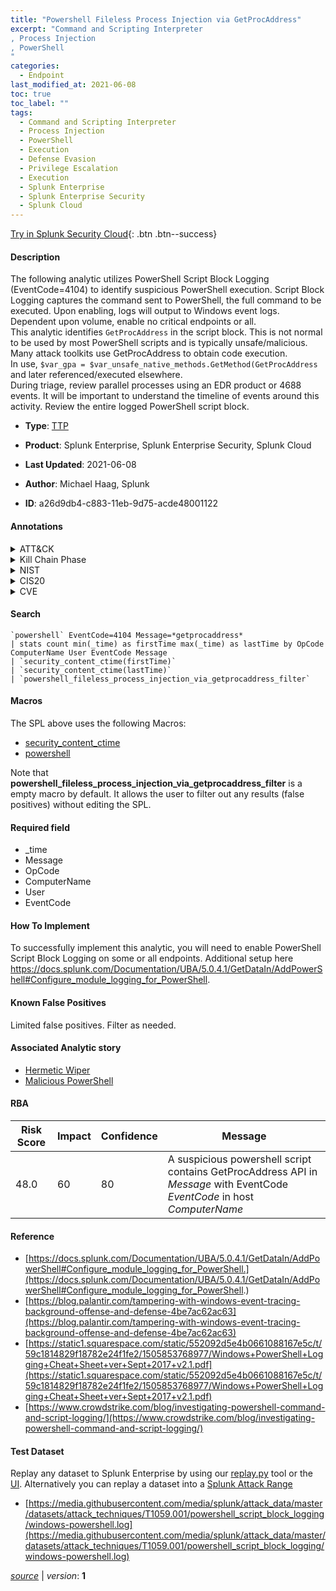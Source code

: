 ```yaml
---
title: "Powershell Fileless Process Injection via GetProcAddress"
excerpt: "Command and Scripting Interpreter
, Process Injection
, PowerShell
"
categories:
  - Endpoint
last_modified_at: 2021-06-08
toc: true
toc_label: ""
tags:
  - Command and Scripting Interpreter
  - Process Injection
  - PowerShell
  - Execution
  - Defense Evasion
  - Privilege Escalation
  - Execution
  - Splunk Enterprise
  - Splunk Enterprise Security
  - Splunk Cloud
---
```




[Try in Splunk Security Cloud](https://www.splunk.com/en_us/products/cyber-security.html){: .btn .btn--success}

#### Description

The following analytic utilizes PowerShell Script Block Logging (EventCode=4104) to identify suspicious PowerShell execution. Script Block Logging captures the command sent to PowerShell, the full command to be executed. Upon enabling, logs will output to Windows event logs. Dependent upon volume, enable no critical endpoints or all. \
This analytic identifies `GetProcAddress` in the script block. This is not normal to be used by most PowerShell scripts and is typically unsafe/malicious. Many attack toolkits use GetProcAddress to obtain code execution. \
In use, `$var_gpa = $var_unsafe_native_methods.GetMethod(GetProcAddress` and later referenced/executed elsewhere. \
During triage, review parallel processes using an EDR product or 4688 events. It will be important to understand the timeline of events around this activity. Review the entire logged PowerShell script block.

- **Type**: [TTP](https://github.com/splunk/security_content/wiki/Detection-Analytic-Types)
- **Product**: Splunk Enterprise, Splunk Enterprise Security, Splunk Cloud

- **Last Updated**: 2021-06-08
- **Author**: Michael Haag, Splunk
- **ID**: a26d9db4-c883-11eb-9d75-acde48001122


#### Annotations

<details>
  <summary>ATT&CK</summary>

<div markdown="1">


| ID             | Technique        |  Tactic             |
| -------------- | ---------------- |-------------------- |
| [T1059](https://attack.mitre.org/techniques/T1059/) | Command and Scripting Interpreter | Execution |

| [T1055](https://attack.mitre.org/techniques/T1055/) | Process Injection | Defense Evasion, Privilege Escalation |

| [T1059.001](https://attack.mitre.org/techniques/T1059/001/) | PowerShell | Execution |

</div>
</details>


<details>
  <summary>Kill Chain Phase</summary>

<div markdown="1">

* Exploitation


</div>
</details>


<details>
  <summary>NIST</summary>

<div markdown="1">



</div>
</details>

<details>
  <summary>CIS20</summary>

<div markdown="1">



</div>
</details>

<details>
  <summary>CVE</summary>

<div markdown="1">


</div>
</details>

#### Search

```
`powershell` EventCode=4104 Message=*getprocaddress* 
| stats count min(_time) as firstTime max(_time) as lastTime by OpCode ComputerName User EventCode Message 
| `security_content_ctime(firstTime)` 
| `security_content_ctime(lastTime)` 
| `powershell_fileless_process_injection_via_getprocaddress_filter`
```

#### Macros
The SPL above uses the following Macros:
* [security_content_ctime](https://github.com/splunk/security_content/blob/develop/macros/security_content_ctime.yml)
* [powershell](https://github.com/splunk/security_content/blob/develop/macros/powershell.yml)

Note that **powershell_fileless_process_injection_via_getprocaddress_filter** is a empty macro by default. It allows the user to filter out any results (false positives) without editing the SPL.

#### Required field
* _time
* Message
* OpCode
* ComputerName
* User
* EventCode


#### How To Implement
To successfully implement this analytic, you will need to enable PowerShell Script Block Logging on some or all endpoints. Additional setup here https://docs.splunk.com/Documentation/UBA/5.0.4.1/GetDataIn/AddPowerShell#Configure_module_logging_for_PowerShell.

#### Known False Positives
Limited false positives. Filter as needed.

#### Associated Analytic story
* [Hermetic Wiper](/stories/hermetic_wiper)
* [Malicious PowerShell](/stories/malicious_powershell)




#### RBA

| Risk Score  | Impact      | Confidence   | Message      |
| ----------- | ----------- |--------------|--------------|
| 48.0 | 60 | 80 | A suspicious powershell script contains GetProcAddress API in $Message$ with EventCode $EventCode$ in host $ComputerName$ |


#### Reference

* [https://docs.splunk.com/Documentation/UBA/5.0.4.1/GetDataIn/AddPowerShell#Configure_module_logging_for_PowerShell.](https://docs.splunk.com/Documentation/UBA/5.0.4.1/GetDataIn/AddPowerShell#Configure_module_logging_for_PowerShell.)
* [https://blog.palantir.com/tampering-with-windows-event-tracing-background-offense-and-defense-4be7ac62ac63](https://blog.palantir.com/tampering-with-windows-event-tracing-background-offense-and-defense-4be7ac62ac63)
* [https://static1.squarespace.com/static/552092d5e4b0661088167e5c/t/59c1814829f18782e24f1fe2/1505853768977/Windows+PowerShell+Logging+Cheat+Sheet+ver+Sept+2017+v2.1.pdf](https://static1.squarespace.com/static/552092d5e4b0661088167e5c/t/59c1814829f18782e24f1fe2/1505853768977/Windows+PowerShell+Logging+Cheat+Sheet+ver+Sept+2017+v2.1.pdf)
* [https://www.crowdstrike.com/blog/investigating-powershell-command-and-script-logging/](https://www.crowdstrike.com/blog/investigating-powershell-command-and-script-logging/)



#### Test Dataset
Replay any dataset to Splunk Enterprise by using our [replay.py](https://github.com/splunk/attack_data#using-replaypy) tool or the [UI](https://github.com/splunk/attack_data#using-ui).
Alternatively you can replay a dataset into a [Splunk Attack Range](https://github.com/splunk/attack_range#replay-dumps-into-attack-range-splunk-server)


* [https://media.githubusercontent.com/media/splunk/attack_data/master/datasets/attack_techniques/T1059.001/powershell_script_block_logging/windows-powershell.log](https://media.githubusercontent.com/media/splunk/attack_data/master/datasets/attack_techniques/T1059.001/powershell_script_block_logging/windows-powershell.log)



[*source*](https://github.com/splunk/security_content/tree/develop/detections/endpoint/powershell_fileless_process_injection_via_getprocaddress.yml) \| *version*: **1**